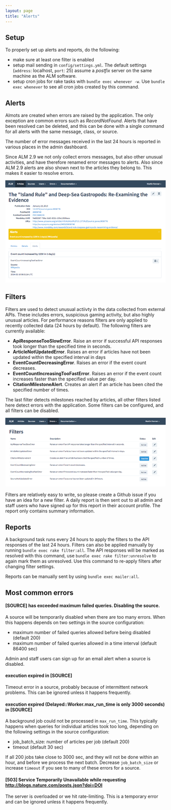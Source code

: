 ```yaml
---
layout: page
title: "Alerts"
---
```


## Setup

To properly set up alerts and reports, do the following:

* make sure at least one filter is enabled
* setup mail sending in `config/settings.yml`. The default settings (`address`: localhost, `port`: 25) assume a *postfix* server on the same machine as the ALM software.
* setup cron jobs for rake tasks with `bundle exec whenever -w`. Use `bundle exec whenever` to see all cron jobs created by this command.

## Alerts

Almots are created when errors are raised by the application. The only exception are common errors such as *RecordNotFound*. Alerts that have been resolved can be deleted, and this can be done with a single command for all alerts with the same message, class, or source.

The number of error messages received in the last 24 hours is reported in various places in the admin dashboard.

Since ALM 2.9 we not only collect errors messages, but also other unusual activities, and have therefore renamed error messages to alerts. Also since ALM 2.9 alerts are also shown next to the articles they belong to. This makes it easier to resolve errors.

![Article Alert](/assets/alert-article.png)

## Filters

Filters are used to detect unusual actiivty in the data collected from external APIs. These includes errors, suspicious gaming activity, but also highly unusual articles. For performance reasons filters are only applied to recently collected data (24 hours by default). The following filters are currently available:

* **ApiResponseTooSlowError**. Raise an error if successful API responses took longer than the specified time in seconds.
* **ArticleNotUpdatedError**. Raises an error if articles have not been updated within the specified interval in days
* **EventCountDecreasingError**. Raises an error if the event count decreases.
* **EventCountIncreasingTooFastError**. Raises an error if the event count increases faster than the specified value per day.
* **CitationMilestoneAlert**. Creates an alert if an article has been cited the specified number of times.

The last filter detects milestones reached by articles, all other filters listed here detect errors with the application. Some filters can be configured, and all filters can be disabled.

![Filters](/assets/filters.png)

Filters are relatively easy to write, so please create a Github issue if you have an idea for a new filter. A daily report is then sent out to all admin and staff users who have signed up for this report in their account profile. The report only contains summary information.

## Reports

A background task runs every 24 hours to apply the filters to the API responses of the last 24 hours. Filters can also be applied manually by running `bundle exec rake filter:all`. The API responses will be marked as resolved with this command, use `bundle exec rake filter:unresolve` to again mark them as unresolved. Use this command to re-apply filters after changing filter settings.

Reports can be manually sent by using `bundle exec mailer:all`.

## Most common errors

#### [SOURCE] has exceeded maximum failed queries. Disabling the source.

A source will be temporarily disabled when there are too many errors. When this happens depends on two settings in the source configuration:

- maximum number of failed queries allowed before being disabled (default 200)
- maximum number of failed queries allowed in a time interval (default 86400 sec)

Admin and staff users can sign up for an email alert when a source is disabled.

#### execution expired in [SOURCE]

Timeout error in a source, probably because of intermittent network problems. This can be ignored unless it happens frequently.

#### execution expired (Delayed::Worker.max_run_time is only 3000 seconds) in [SOURCE]

A background job could not be processed in `max_run_time`. This typically happens when queries for individual articles took too long, depending on the following settings in the source configuration:

- job_batch_size: number of articles per job (default 200)
- timeout (default 30 sec)

If all 200 jobs take close to 3000 sec, and they will not be done within an hour, and before we process the next batch. Decrease `job_batch_size` or increase `timeout` if you see to many of these errors for a source.

#### [503] Service Temporarily Unavailable while requesting http://blogs.nature.com/posts.json?doi=DOI

The server is overloaded or we hit rate-limiting. This is a temporary error and can be ignored unless it happens frequently.
